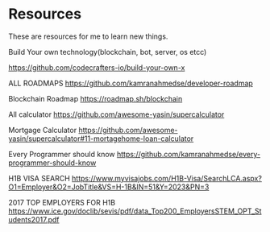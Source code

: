 # Resources
These are resources for me to learn new things.

Build Your own technology(blockchain, bot, server, os etcc)

https://github.com/codecrafters-io/build-your-own-x

ALL ROADMAPS
https://github.com/kamranahmedse/developer-roadmap


Blockchain Roadmap
https://roadmap.sh/blockchain


All calculator
https://github.com/awesome-yasin/supercalculator

Mortgage Calculator
https://github.com/awesome-yasin/supercalculator#11-mortagehome-loan-calculator

Every Programmer should know
https://github.com/kamranahmedse/every-programmer-should-know

H1B VISA SEARCH
https://www.myvisajobs.com/H1B-Visa/SearchLCA.aspx?O1=Employer&O2=JobTitle&VS=H-1B&IN=51&Y=2023&PN=3

2017 TOP EMPLOYERS FOR H1B
https://www.ice.gov/doclib/sevis/pdf/data_Top200_EmployersSTEM_OPT_Students2017.pdf
